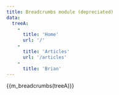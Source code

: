 ```yaml
---
title: Breadcrumbs module (depreciated)
data:
  treeA:
    -
      title: 'Home'
      url: '/'
    -
      title: 'Articles'
      url: '/articles'
    -
      title: 'Brian'
---
```

{{m_breadcrumbs(treeA)}}
